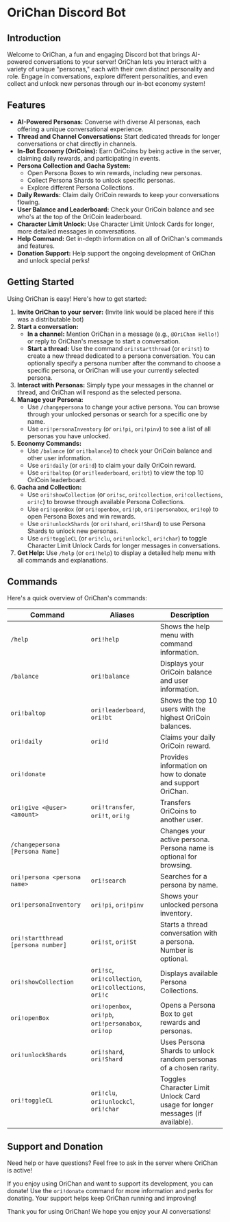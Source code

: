 # OriChan Discord Bot

## Introduction

Welcome to OriChan, a fun and engaging Discord bot that brings AI-powered conversations to your server! OriChan lets you interact with a variety of unique "personas," each with their own distinct personality and role.  Engage in conversations, explore different personalities, and even collect and unlock new personas through our in-bot economy system!

## Features

* **AI-Powered Personas:** Converse with diverse AI personas, each offering a unique conversational experience.
* **Thread and Channel Conversations:** Start dedicated threads for longer conversations or chat directly in channels.
* **In-Bot Economy (OriCoins):** Earn OriCoins by being active in the server, claiming daily rewards, and participating in events.
* **Persona Collection and Gacha System:**
    * Open Persona Boxes to win rewards, including new personas.
    * Collect Persona Shards to unlock specific personas.
    * Explore different Persona Collections.
* **Daily Rewards:** Claim daily OriCoin rewards to keep your conversations flowing.
* **User Balance and Leaderboard:** Check your OriCoin balance and see who's at the top of the OriCoin leaderboard.
* **Character Limit Unlock:** Use Character Limit Unlock Cards for longer, more detailed messages in conversations.
* **Help Command:**  Get in-depth information on all of OriChan's commands and features.
* **Donation Support:** Help support the ongoing development of OriChan and unlock special perks!

## Getting Started

Using OriChan is easy! Here's how to get started:

1. **Invite OriChan to your server:** (Invite link would be placed here if this was a distributable bot)
2. **Start a conversation:**
    * **In a channel:** Mention OriChan in a message (e.g., `@OriChan Hello!`) or reply to OriChan's message to start a conversation.
    * **Start a thread:** Use the command `ori!startthread` (or `ori!st`) to create a new thread dedicated to a persona conversation. You can optionally specify a persona number after the command to choose a specific persona, or OriChan will use your currently selected persona.
3. **Interact with Personas:** Simply type your messages in the channel or thread, and OriChan will respond as the selected persona.
4. **Manage your Persona:**
    * Use `/changepersona` to change your active persona. You can browse through your unlocked personas or search for a specific one by name.
    * Use `ori!personaInventory` (or `ori!pi`, `ori!pinv`) to see a list of all personas you have unlocked.
5. **Economy Commands:**
    * Use `/balance` (or `ori!balance`) to check your OriCoin balance and other user information.
    * Use `ori!daily` (or `ori!d`) to claim your daily OriCoin reward.
    * Use `ori!baltop` (or `ori!leaderboard`, `ori!bt`) to view the top 10 OriCoin leaderboard.
6. **Gacha and Collection:**
    * Use `ori!showCollection` (or `ori!sc`, `ori!collection`, `ori!collections`, `ori!c`) to browse through available Persona Collections.
    * Use `ori!openBox` (or `ori!openbox`, `ori!pb`, `ori!personabox`, `ori!op`) to open Persona Boxes and win rewards.
    * Use `ori!unlockShards` (or `ori!shard`, `ori!Shard`) to use Persona Shards to unlock new personas.
    * Use `ori!toggleCL` (or `ori!clu`, `ori!unlockcl`, `ori!char`) to toggle Character Limit Unlock Cards for longer messages in conversations.
7. **Get Help:** Use `/help` (or `ori!help`) to display a detailed help menu with all commands and explanations.

## Commands

Here's a quick overview of OriChan's commands:

| Command                                  | Aliases                                | Description                                                                 |
|------------------------------------------|----------------------------------------|-----------------------------------------------------------------------------|
| `/help`                                 | `ori!help`                             | Shows the help menu with command information.                               |
| `/balance`                               | `ori!balance`                          | Displays your OriCoin balance and user information.                          |
| `ori!baltop`                             | `ori!leaderboard`, `ori!bt`           | Shows the top 10 users with the highest OriCoin balances.                   |
| `ori!daily`                              | `ori!d`                                | Claims your daily OriCoin reward.                                          |
| `ori!donate`                             |                                        | Provides information on how to donate and support OriChan.                  |
| `ori!give <@user> <amount>`               | `ori!transfer`, `ori!t`, `ori!g`     | Transfers OriCoins to another user.                                      |
| `/changepersona [Persona Name]`          |                                        | Changes your active persona. Persona name is optional for browsing.         |
| `ori!persona <persona name>`             | `ori!search`                           | Searches for a persona by name.                                            |
| `ori!personaInventory`                   | `ori!pi`, `ori!pinv`                   | Shows your unlocked persona inventory.                                      |
| `ori!startthread [persona number]`        | `ori!st`, `ori!St`                     | Starts a thread conversation with a persona. Number is optional.             |
| `ori!showCollection`                     | `ori!sc`, `ori!collection`, `ori!collections`, `ori!c` | Displays available Persona Collections.                                     |
| `ori!openBox`                            | `ori!openbox`, `ori!pb`, `ori!personabox`, `ori!op` | Opens a Persona Box to get rewards and personas.                           |
| `ori!unlockShards`                       | `ori!shard`, `ori!Shard`               | Uses Persona Shards to unlock random personas of a chosen rarity.           |
| `ori!toggleCL`                           | `ori!clu`, `ori!unlockcl`, `ori!char` | Toggles Character Limit Unlock Card usage for longer messages (if available). |

## Support and Donation

Need help or have questions? Feel free to ask in the server where OriChan is active!

If you enjoy using OriChan and want to support its development, you can donate! Use the `ori!donate` command for more information and perks for donating. Your support helps keep OriChan running and improving!

Thank you for using OriChan! We hope you enjoy your AI conversations!
